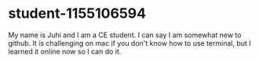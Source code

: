 # student-1155106594

My name is Juhi and I am a CE student. 
I can say I am somewhat new to github. 
It is challenging on mac if you don't know how to use terminal, but I learned it online now so I can do it. 
